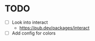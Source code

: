 # TODO

- [ ] Look into interact
  - <https://pub.dev/packages/interact>
- [ ] Add config for colors
